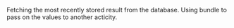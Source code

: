 Fetching the most recently stored result from the database. Using bundle to pass on the values to another acticity.
